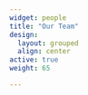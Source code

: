 ```yaml
---
widget: people
title: "Our Team"
design:
  layout: grouped
  align: center
active: true
weight: 65

---
```








